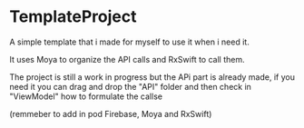 # TemplateProject

A simple template that i made for myself to use it when i need it.

It uses Moya to organize the API calls and RxSwift to call them.

The project is still a work in progress but the APi part is already made, if you need it you can drag and drop the "API" folder and then check in "ViewModel" how to formulate the callse

(remmeber to add in pod Firebase, Moya and RxSwift)
